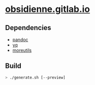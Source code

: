 # [obsidienne.gitlab.io](https://obsidienne.gitlab.io)

## Dependencies

* [pandoc](https://pandoc.org)
* [yq](https://github.com/mikefarah/yq)
* [moreutils](https://joeyh.name/code/moreutils)

## Build

~~~sh
> ./generate.sh [--preview]
~~~
